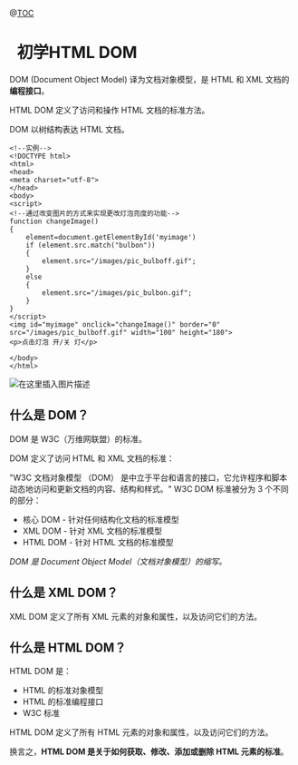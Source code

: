 ﻿@[TOC](目录)
# &nbsp;&nbsp;初学HTML DOM
DOM (Document Object Model) 译为文档对象模型，是 HTML 和 XML 文档的**编程接口**。

HTML DOM 定义了访问和操作 HTML 文档的标准方法。

DOM 以树结构表达 HTML 文档。


```
<!--实例-->
<!DOCTYPE html>
<html>
<head>
<meta charset="utf-8">
</head>
<body>
<script>
<!--通过改变图片的方式来实现更改灯泡亮度的功能-->
function changeImage()
{
	element=document.getElementById('myimage')
	if (element.src.match("bulbon"))
	{
		element.src="/images/pic_bulboff.gif";
	}
	else
	{
		element.src="/images/pic_bulbon.gif";
	}
}
</script>
<img id="myimage" onclick="changeImage()" border="0" src="/images/pic_bulboff.gif" width="100" height="180">
<p>点击灯泡 开/关 灯</p>

</body>
</html>
```
![在这里插入图片描述](https://img-blog.csdnimg.cn/fb09ce1a6d9a464eb762b16cc2e5649d.png#pic_center)

## 什么是 DOM？
DOM 是 W3C（万维网联盟）的标准。

DOM 定义了访问 HTML 和 XML 文档的标准：

"W3C 文档对象模型 （DOM） 是中立于平台和语言的接口，它允许程序和脚本动态地访问和更新文档的内容、结构和样式。"
W3C DOM 标准被分为 3 个不同的部分：

 - 核心 DOM - 针对任何结构化文档的标准模型
 - XML DOM - 针对 XML 文档的标准模型
 - HTML DOM - 针对 HTML    文档的标准模型

*DOM 是 Document Object Model（文档对象模型）的缩写。*

## 什么是 XML DOM？
XML DOM 定义了所有 XML 元素的对象和属性，以及访问它们的方法。

## 什么是 HTML DOM？
HTML DOM 是：

 - HTML 的标准对象模型
 - HTML 的标准编程接口
 - W3C 标准

HTML DOM 定义了所有 HTML 元素的对象和属性，以及访问它们的方法。

换言之，**HTML DOM 是关于如何获取、修改、添加或删除 HTML 元素的标准**。

